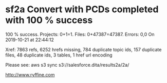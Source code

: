 # sf2a Convert with PCDs completed with 100 % success

100 % success. Projects: 0+1=1.  Files: 0+47387=47387. Errors: 0,0  On 2019-10-21 at 22:44:12

Xref: 7863 refs, 6252 hrefs missing, 784 duplicate topic ids, 157 duplicate files, 48 duplicate ids, 3 tables, 1 href url encoding

Please see: aws s3 sync s3://salesforce.dita/results2a/2a/

http://www.ryffine.com
